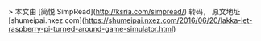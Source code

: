 \> 本文由 \[简悦 SimpRead\](http://ksria.com/simpread/) 转码， 原文地址 \[shumeipai.nxez.com\](https://shumeipai.nxez.com/2016/06/20/lakka-let-raspberry-pi-turned-around-game-simulator.html)